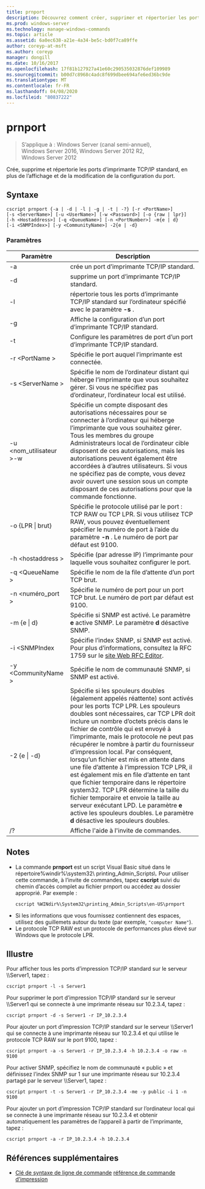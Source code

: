 ```yaml
---
title: prnport
description: Découvrez comment créer, supprimer et répertorier les ports d’imprimante.
ms.prod: windows-server
ms.technology: manage-windows-commands
ms.topic: article
ms.assetid: 6a0ec638-a21e-4a34-be5c-bd0f7ca89ffe
author: coreyp-at-msft
ms.author: coreyp
manager: dongill
ms.date: 10/16/2017
ms.openlocfilehash: 17f81b127927a41e60c290535032876def109989
ms.sourcegitcommit: b00d7c8968c4adc8f699dbee694afe6ed36bc9de
ms.translationtype: MT
ms.contentlocale: fr-FR
ms.lasthandoff: 04/08/2020
ms.locfileid: "80837222"
---
```

# <a name="prnport"></a>prnport

>S’applique à : Windows Server (canal semi-annuel), Windows Server 2016, Windows Server 2012 R2, Windows Server 2012

Crée, supprime et répertorie les ports d’imprimante TCP/IP standard, en plus de l’affichage et de la modification de la configuration du port.

## <a name="syntax"></a>Syntaxe
```
cscript prnport {-a | -d | -l | -g | -t | -?} [-r <PortName>] 
[-s <ServerName>] [-u <UserName>] [-w <Password>] [-o {raw | lpr}] 
[-h <Hostaddress>] [-q <QueueName>] [-n <PortNumber>] -m{e | d} 
[-i <SNMPIndex>] [-y <CommunityName>] -2{e | -d}
```

### <a name="parameters"></a>Paramètres

|          Paramètre           |                                                                                                                                                                                                                                                                                                     Description                                                                                                                                                                                                                                                                                                      |
|------------------------------|----------------------------------------------------------------------------------------------------------------------------------------------------------------------------------------------------------------------------------------------------------------------------------------------------------------------------------------------------------------------------------------------------------------------------------------------------------------------------------------------------------------------------------------------------------------------------------------------------------------------|
|              -a              |                                                                                                                                                                                                                                                                                       crée un port d’imprimante TCP/IP standard.                                                                                                                                                                                                                                                                                        |
|              -d              |                                                                                                                                                                                                                                                                                       supprime un port d’imprimante TCP/IP standard.                                                                                                                                                                                                                                                                                        |
|              -l              |                                                                                                                                                                                                                                                             répertorie tous les ports d’imprimante TCP/IP standard sur l’ordinateur spécifié avec le paramètre **-s** .                                                                                                                                                                                                                                                             |
|              -g              |                                                                                                                                                                                                                                                                            Affiche la configuration d’un port d’imprimante TCP/IP standard.                                                                                                                                                                                                                                                                             |
|              -t              |                                                                                                                                                                                                                                                                           Configure les paramètres de port d’un port d’imprimante TCP/IP standard.                                                                                                                                                                                                                                                                           |
|        -r \<PortName >        |                                                                                                                                                                                                                                                                                Spécifie le port auquel l’imprimante est connectée.                                                                                                                                                                                                                                                                                 |
|       -s \<ServerName >       |                                                                                                                                                                                                                               Spécifie le nom de l’ordinateur distant qui héberge l’imprimante que vous souhaitez gérer. Si vous ne spécifiez pas d’ordinateur, l’ordinateur local est utilisé.                                                                                                                                                                                                                                |
| -u \<nom_utilisateur >-w <Password> |                                                                                                              Spécifie un compte disposant des autorisations nécessaires pour se connecter à l’ordinateur qui héberge l’imprimante que vous souhaitez gérer. Tous les membres du groupe Administrateurs local de l’ordinateur cible disposent de ces autorisations, mais les autorisations peuvent également être accordées à d’autres utilisateurs. Si vous ne spécifiez pas de compte, vous devez avoir ouvert une session sous un compte disposant de ces autorisations pour que la commande fonctionne.                                                                                                               |
|     -o {LPR &#124; brut}      |                                                                                                                                                                                                              Spécifie le protocole utilisé par le port : TCP RAW ou TCP LPR. Si vous utilisez TCP RAW, vous pouvez éventuellement spécifier le numéro de port à l’aide du paramètre **-n** . Le numéro de port par défaut est 9100.                                                                                                                                                                                                              |
|      -h \<hostaddress >       |                                                                                                                                                                                                                                                                   Spécifie (par adresse IP) l’imprimante pour laquelle vous souhaitez configurer le port.                                                                                                                                                                                                                                                                    |
|       -q \<QueueName >        |                                                                                                                                                                                                                                                                                     Spécifie le nom de la file d’attente d’un port TCP brut.                                                                                                                                                                                                                                                                                     |
|       -n \<numéro_port >       |                                                                                                                                                                                                                                                                    Spécifie le numéro de port pour un port TCP brut. Le numéro de port par défaut est 9100.                                                                                                                                                                                                                                                                    |
|        -m {e &#124; d}        |                                                                                                                                                                                                                                                       Spécifie si SNMP est activé. Le paramètre **e** active SNMP. Le paramètre **d** désactive SNMP.                                                                                                                                                                                                                                                        |
|        -i \<SNMPIndex        |                                                                                                                                                                                                                             Spécifie l’index SNMP, si SNMP est activé. Pour plus d’informations, consultez la RFC 1759 sur le [site Web RFC Editor](https://go.microsoft.com/fwlink/?LinkId=569).                                                                                                                                                                                                                              |
|     -y \<CommunityName >      |                                                                                                                                                                                                                                                                                Spécifie le nom de communauté SNMP, si SNMP est activé.                                                                                                                                                                                                                                                                                |
|       -2 {e &#124; -d}        | Spécifie si les spouleurs doubles (également appelés réattente) sont activés pour les ports TCP LPR. Les spouleurs doubles sont nécessaires, car TCP LPR doit inclure un nombre d’octets précis dans le fichier de contrôle qui est envoyé à l’imprimante, mais le protocole ne peut pas récupérer le nombre à partir du fournisseur d’impression local. Par conséquent, lorsqu’un fichier est mis en attente dans une file d’attente à l’impression TCP LPR, il est également mis en file d’attente en tant que fichier temporaire dans le répertoire system32. TCP LPR détermine la taille du fichier temporaire et envoie la taille au serveur exécutant LPD. Le paramètre **e** active les spouleurs doubles. Le paramètre **d** désactive les spouleurs doubles. |
|              /?              |                                                                                                                                                                                                                                                                                         Affiche l'aide à l'invite de commandes.                                                                                                                                                                                                                                                                                         |

## <a name="remarks"></a>Notes
-   La commande **prnport** est un script Visual Basic situé dans le répertoire%windir%\system32\ printing_Admin_Scripts\\<language>. Pour utiliser cette commande, à l’invite de commandes, tapez **cscript** suivi du chemin d’accès complet au fichier prnport ou accédez au dossier approprié. Par exemple :
    ```
    cscript %WINdir%\System32\printing_Admin_Scripts\en-US\prnport
    ```
-   Si les informations que vous fournissez contiennent des espaces, utilisez des guillemets autour du texte (par exemple, `"computer Name"`).
-   Le protocole TCP RAW est un protocole de performances plus élevé sur Windows que le protocole LPR.

## <a name="examples"></a><a name="BKMK_examples"></a>Illustre
Pour afficher tous les ports d’impression TCP/IP standard sur le serveur \\\Server1, tapez :
```
cscript prnport -l -s Server1
```
Pour supprimer le port d’impression TCP/IP standard sur le serveur \\\Server1 qui se connecte à une imprimante réseau sur 10.2.3.4, tapez :
```
cscript prnport -d -s Server1 -r IP_10.2.3.4
```
Pour ajouter un port d’impression TCP/IP standard sur le serveur \\\Server1 qui se connecte à une imprimante réseau sur 10.2.3.4 et qui utilise le protocole TCP RAW sur le port 9100, tapez :
```
cscript prnport -a -s Server1 -r IP_10.2.3.4 -h 10.2.3.4 -o raw -n 9100
```
Pour activer SNMP, spécifiez le nom de communauté « public » et définissez l’index SNMP sur 1 sur une imprimante réseau sur 10.2.3.4 partagé par le serveur \\\Server1, tapez :
```
cscript prnport -t -s Server1 -r IP_10.2.3.4 -me -y public -i 1 -n 9100
```
Pour ajouter un port d’impression TCP/IP standard sur l’ordinateur local qui se connecte à une imprimante réseau sur 10.2.3.4 et obtenir automatiquement les paramètres de l’appareil à partir de l’imprimante, tapez :
```
cscript prnport -a -r IP_10.2.3.4 -h 10.2.3.4
```

## <a name="additional-references"></a>Références supplémentaires
- [Clé de syntaxe de ligne de commande](command-line-syntax-key.md)
[référence de commande d’impression](print-command-reference.md)
